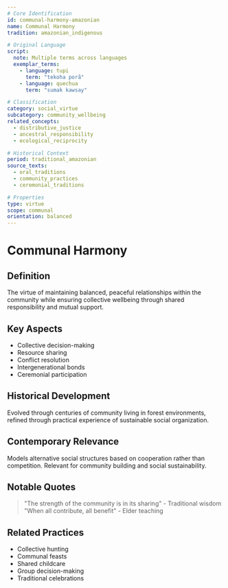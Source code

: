 ```yaml
---
# Core Identification
id: communal-harmony-amazonian
name: Communal Harmony
tradition: amazonian_indigenous

# Original Language
script:
  note: Multiple terms across languages
  exemplar_terms:
    - language: tupi
      term: "tekoha porã"
    - language: quechua
      term: "sumak kawsay"

# Classification
category: social_virtue
subcategory: community_wellbeing
related_concepts:
  - distributive_justice
  - ancestral_responsibility
  - ecological_reciprocity

# Historical Context
period: traditional_amazonian
source_texts:
  - oral_traditions
  - community_practices
  - ceremonial_traditions

# Properties
type: virtue
scope: communal
orientation: balanced
---
```


# Communal Harmony

## Definition
The virtue of maintaining balanced, peaceful relationships within the community while ensuring collective wellbeing through shared responsibility and mutual support.

## Key Aspects
- Collective decision-making
- Resource sharing
- Conflict resolution
- Intergenerational bonds
- Ceremonial participation

## Historical Development
Evolved through centuries of community living in forest environments, refined through practical experience of sustainable social organization.

## Contemporary Relevance
Models alternative social structures based on cooperation rather than competition. Relevant for community building and social sustainability.

## Notable Quotes
> "The strength of the community is in its sharing" - Traditional wisdom
> "When all contribute, all benefit" - Elder teaching

## Related Practices
- Collective hunting
- Communal feasts
- Shared childcare
- Group decision-making
- Traditional celebrations